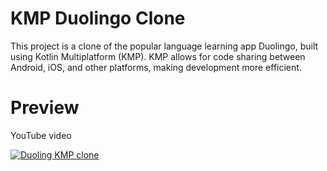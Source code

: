 # KMP Duolingo Clone
This project is a clone of the popular language learning app Duolingo, built using Kotlin Multiplatform (KMP). KMP allows for code sharing between Android, iOS, and other platforms, making development more efficient.

# Preview
YouTube video

[![Duoling KMP clone](https://i.postimg.cc/2SP1JDcP/Screenshot-2024-05-15-at-6-49-49-PM.png)](https://www.youtube.com/watch?v=ImGuVPpV4LY&t=17s)
